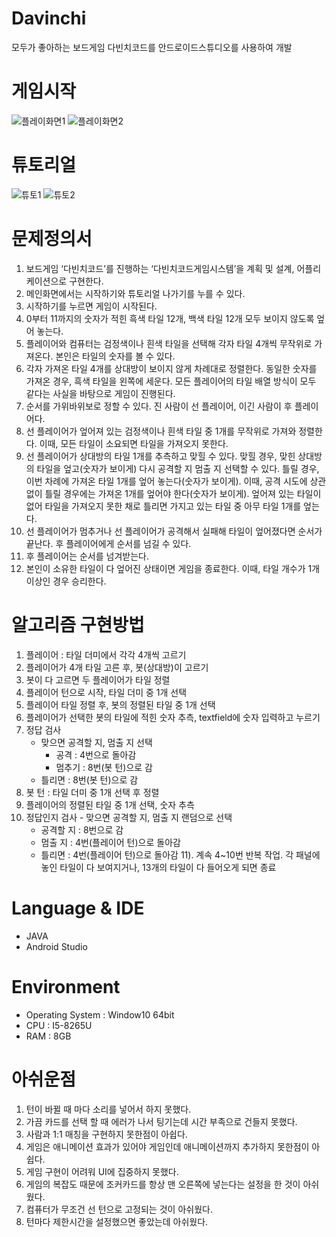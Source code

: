 # Davinchi

모두가 좋아하는 보드게임 다빈치코드를 안드로이드스튜디오를 사용하여 개발
# 게임시작
![플레이화면1](https://user-images.githubusercontent.com/59405161/95363230-23cea400-090a-11eb-9857-4ec078094324.gif)
![플레이화면2](https://user-images.githubusercontent.com/59405161/95363269-33e68380-090a-11eb-9098-b393b528abbd.gif)


# 튜토리얼

![튜토1](https://user-images.githubusercontent.com/59405161/95363546-8de74900-090a-11eb-975f-a9764243882e.gif)
![튜토2](https://user-images.githubusercontent.com/59405161/95363555-9475c080-090a-11eb-8479-52d63a30d7cb.gif)


# 문제정의서
 
1) 보드게임 ‘다빈치코드’를 진행하는 ‘다빈치코드게임시스템’을 계획 및 설계, 어플리케이션으로 구현한다.
2) 메인화면에서는 시작하기와 튜토리얼 나가기를 누를 수 있다.
3) 시작하기를 누르면 게임이 시작된다.
4) 0부터 11까지의 숫자가 적힌 흑색 타일 12개, 백색 타일 12개 모두 보이지 않도록 엎어 놓는다. 
5) 플레이어와 컴퓨터는 검정색이나 흰색 타일을 선택해 각자 타일 4개씩 무작위로 가져온다. 본인은 타일의 숫자를 볼 수 있다.
6) 각자 가져온 타일 4개를 상대방이 보이지 않게 차례대로 정렬한다. 동일한 숫자를 가져온 경우, 흑색 타일을 왼쪽에 세운다. 모든 플레이어의 타일 배열 방식이 모두 같다는 사실을 바탕으로 게임이 진행된다.
5) 순서를 가위바위보로 정할 수 있다. 진 사람이 선 플레이어, 이긴 사람이 후 플레이어다.
6) 선 플레이어가 엎어져 있는 검정색이나 흰색 타일 중 1개를 무작위로 가져와 정렬한다. 이때, 모든 타일이 소요되면 타일을 가져오지 못한다. 
7) 선 플레이어가 상대방의 타일 1개를 추측하고 맞힐 수 있다. 맞힐 경우, 맞힌 상대방의 타일을 엎고(숫자가 보이게) 다시 공격할 지 멈출 지 선택할 수 있다. 틀릴 경우, 이번 차례에 가져온 타일 1개를 엎어 놓는다(숫자가 보이게). 이때, 공격 시도에 상관 없이 틀릴 경우에는 가져온 1개를 엎어야 한다(숫자가 보이게). 엎어져 있는 타일이 없어 타일을 가져오지 못한 채로 틀리면 가지고 있는 타일 중 아무 타일 1개를 엎는다.
8) 선 플레이어가 멈추거나 선 플레이어가 공격해서 실패해  타일이 엎어졌다면 순서가 끝난다. 후 플레이어에게 순서를 넘길 수 있다.
9) 후 플레이어는 순서를 넘겨받는다.
10) 본인이 소유한 타일이 다 엎어진 상태이면 게임을 종료한다. 이때, 타일 개수가 1개 이상인 경우 승리한다.

# 알고리즘 구현방법
1) 플레이어 : 타일 더미에서 각각 4개씩 고르기
  2) 플레이어가 4개 타일 고른 후, 봇(상대방)이 고르기
  3) 봇이 다 고르면 두 플레이어가 타일 정렬
  4) 플레이어 턴으로 시작, 타일 더미 중 1개 선택
  5) 플레이어 타일 정렬 후, 봇의 정렬된 타일 중 1개 선택
  6) 플레이어가 선택한 봇의 타일에 적힌 숫자 추측, textfield에 숫자 입력하고 누르기
  7) 정답 검사
     - 맞으면 공격할 지, 멈출 지 선택
       - 공격 : 4번으로 돌아감
       - 멈추기 : 8번(봇 턴)으로 감
     - 틀리면 : 8번(봇 턴)으로 감
  8) 봇 턴 : 타일 더미 중 1개 선택 후 정렬
  9) 플레이어의 정렬된 타일 중 1개 선택, 숫자 추측
  10) 정답인지 검사
     - 맞으면 공격할 지, 멈출 지 랜덤으로 선택
        - 공격할 지 : 8번으로 감
        - 멈출 지 : 4번(플레이어 턴)으로 돌아감
      - 틀리면 : 4번(플레이어 턴)으로 돌아감
   11). 계속 4~10번 반복 작업. 
       각 패널에 놓인 타일이 다 보여지거나, 13개의 타일이 다 들어오게 되면 종료



# Language & IDE
* JAVA
* Android Studio

# Environment
* Operating System : Window10 64bit
* CPU : I5-8265U
* RAM : 8GB

# 아쉬운점
1. 턴이 바뀔 때 마다 소리를 넣어서 하지 못했다.
2. 가끔 카드를 선택 할 때 에러가 나서 팅기는데 시간 부족으로 건들지 못했다.
3. 사람과 1:1 매칭을 구현하지 못한점이 아쉽다.
4. 게임은 애니메이션 효과가 있어야 게임인데 애니메이션까지 추가하지 못한점이 아쉽다.
5. 게임 구현이 어려워 UI에 집중하지 못했다.
6. 게임의 복잡도 때문에 조커카드를 항상 맨 오른쪽에 넣는다는 설정을 한 것이 아쉬웠다.
7. 컴퓨터가 무조건 선 턴으로 고정되는 것이 아쉬웠다.
8. 턴마다 제한시간을 설정했으면 좋았는데 아쉬웠다.





